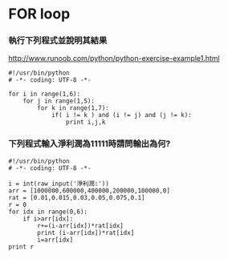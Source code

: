 

# FOR loop 

### 執行下列程式並說明其結果


http://www.runoob.com/python/python-exercise-example1.html
```
#!/usr/bin/python
# -*- coding: UTF-8 -*-
 
for i in range(1,6):
    for j in range(1,5):
        for k in range(1,7):
            if( i != k ) and (i != j) and (j != k):
                print i,j,k

```
### 下列程式輸入淨利潤為11111時請問輸出為何?
```
#!/usr/bin/python
# -*- coding: UTF-8 -*-
 
i = int(raw_input('淨利潤:'))
arr = [1000000,600000,400000,200000,100000,0]
rat = [0.01,0.015,0.03,0.05,0.075,0.1]
r = 0
for idx in range(0,6):
    if i>arr[idx]:
        r+=(i-arr[idx])*rat[idx]
        print (i-arr[idx])*rat[idx]
        i=arr[idx]
print r
```
